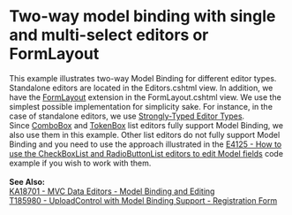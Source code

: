 # Two-way model binding with single and multi-select editors or FormLayout


<p>This example illustrates two-way Model Binding for different editor types. Standalone editors are located in the Editors.cshtml view. In addition, we have the <a href="https://documentation.devexpress.com/#AspNet/CustomDocument16028">FormLayout</a> extension in the FormLayout.cshtml view. We use the simplest possible implementation for simplicity sake. For instance, in the case of standalone editors, we use <a href="https://documentation.devexpress.com/#AspNet/CustomDocument14602">Strongly-Typed Editor Types</a>. Since <a href="https://documentation.devexpress.com/#AspNet/CustomDocument14587">ComboBox</a> and <a href="https://documentation.devexpress.com/#AspNet/CustomDocument16298">TokenBox</a> list editors fully support Model Binding, we also use them in this example. Other list editors do not fully support Model Binding and you need to use the approach illustrated in the <a href="https://www.devexpress.com/Support/Center/p/E4125">E4125 - How to use the CheckBoxList and RadioButtonList editors to edit Model fields</a> code example if you wish to work with them.<br><br><strong>See Also:</strong><br><a href="https://www.devexpress.com/Support/Center/p/KA18701">KA18701 - MVC Data Editors - Model Binding and Editing</a> <br><a href="https://www.devexpress.com/Support/Center/p/T185980">T185980 - UploadControl with Model Binding Support - Registration Form</a> </p>

<br/>


